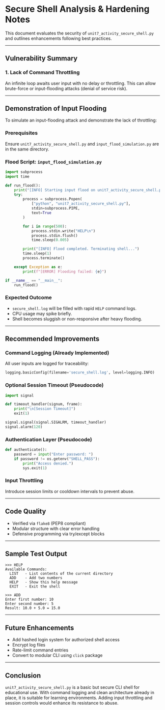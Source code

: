 # Secure Shell Analysis & Hardening Notes

This document evaluates the security of `unit7_activity_secure_shell.py` and outlines enhancements following best practices.

---

## Vulnerability Summary

### 1. **Lack of Command Throttling**
An infinite loop awaits user input with no delay or throttling. This can allow brute-force or input-flooding attacks (denial of service risk).

---

## Demonstration of Input Flooding

To simulate an input-flooding attack and demonstrate the lack of throttling:

### Prerequisites

Ensure `unit7_activity_secure_shell.py` and `input_flood_simulation.py` are in the same directory.

### Flood Script: `input_flood_simulation.py`

```python
import subprocess
import time

def run_flood():
    print("[INFO] Starting input flood on unit7_activity_secure_shell.py...")
    try:
        process = subprocess.Popen(
            ["python", "unit7_activity_secure_shell.py"],
            stdin=subprocess.PIPE,
            text=True
        )

        for i in range(500):
            process.stdin.write("HELP\n")
            process.stdin.flush()
            time.sleep(0.005)

        print("[INFO] Flood completed. Terminating shell...")
        time.sleep(1)
        process.terminate()

    except Exception as e:
        print(f"[ERROR] Flooding failed: {e}")

if __name__ == "__main__":
    run_flood()
```

### Expected Outcome

- `secure_shell.log` will be filled with rapid `HELP` command logs.
- CPU usage may spike briefly.
- Shell becomes sluggish or non-responsive after heavy flooding.

---

## Recommended Improvements

### Command Logging (Already Implemented)
All user inputs are logged for traceability:
```python
logging.basicConfig(filename='secure_shell.log', level=logging.INFO)
```

### Optional Session Timeout (Pseudocode)
```python
import signal

def timeout_handler(signum, frame):
    print("\n[Session Timeout]")
    exit(1)

signal.signal(signal.SIGALRM, timeout_handler)
signal.alarm(120)
```

### Authentication Layer (Pseudocode)
```python
def authenticate():
    password = input("Enter password: ")
    if password != os.getenv("SHELL_PASS"):
        print("Access denied.")
        sys.exit(1)
```

### Input Throttling
Introduce session limits or cooldown intervals to prevent abuse.

---

## Code Quality

- Verified via `flake8` (PEP8 compliant)
- Modular structure with clear error handling
- Defensive programming via try/except blocks

---

## Sample Test Output

```plaintext
>>> HELP
Available Commands:
  LIST   - List contents of the current directory
  ADD    - Add two numbers
  HELP   - Show this help message
  EXIT   - Exit the shell

>>> ADD
Enter first number: 10
Enter second number: 5
Result: 10.0 + 5.0 = 15.0
```

---

## Future Enhancements

- Add hashed login system for authorized shell access
- Encrypt log files
- Rate-limit command entries
- Convert to modular CLI using `click` package

---

## Conclusion

`unit7_activity_secure_shell.py` is a basic but secure CLI shell for educational use. With command logging and clean architecture already in place, it is suitable for learning environments. Adding input throttling and session controls would enhance its resistance to abuse.
